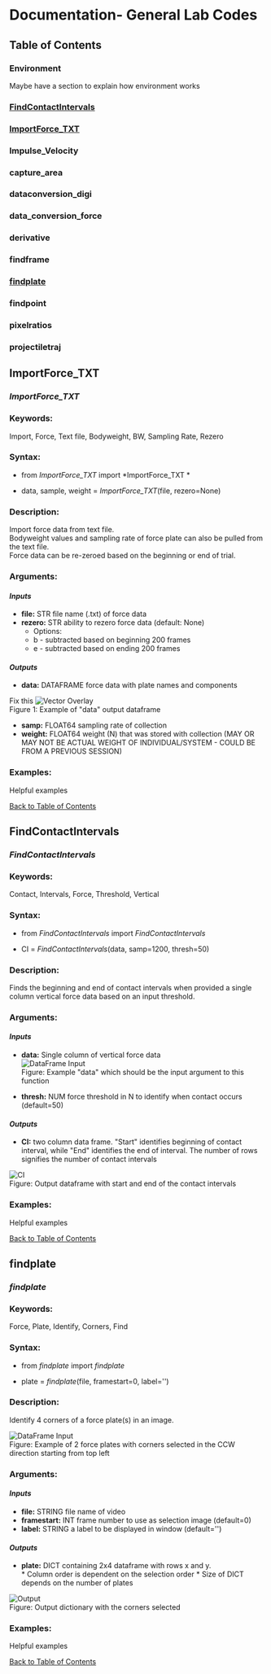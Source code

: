 # Documentation- General Lab Codes

## Table of Contents 

### Environment
Maybe have a section to explain how environment works
### [FindContactIntervals](#findcontactintervals)
### [ImportForce_TXT](#importforce_txt)
### Impulse_Velocity
### capture_area
### dataconversion_digi
### data_conversion_force
### derivative
### findframe
### [findplate](#findplate)
### findpoint
### pixelratios
### projectiletraj





## ImportForce_TXT
### _ImportForce_TXT_

### **Keywords:**
Import, Force, Text file, Bodyweight, BW, Sampling Rate, Rezero

### **Syntax:**

* from *ImportForce_TXT* import *ImportForce_TXT *

* data, sample, weight = *ImportForce_TXT*(file, rezero=None) 

### **Description:**<br/>
Import force data from text file. <br/>
Bodyweight values and sampling rate of force plate can also be pulled from the text file.<br/>
Force data can be re-zeroed based on the beginning or end of trial. <br/>


### **Arguments:**

#### *Inputs*

   * **file:** STR file name (.txt) of force data<br/>
   * **rezero:** STR ability to rezero force data (default: None)<br/>
       * Options:
        * b - subtracted based on beginning 200 frames
        * e - subtracted based on ending 200 frames

#### *Outputs*<br/>
   * **data:** DATAFRAME force data with plate names and components<br/>

 Fix this
 ![Vector Overlay](https://github.com/USCBiomechanicsLab/labcodes/blob/master/DocMaterials/ImportTXT_DataframeExample.PNG)<br/>
Figure 1: Example of "data" output dataframe<br/>

   * **samp:** FLOAT64 sampling rate of collection<br/>
   * **weight:** FLOAT64 weight (N) that was stored with collection (MAY OR MAY NOT BE ACTUAL WEIGHT OF INDIVIDUAL/SYSTEM - COULD BE FROM A PREVIOUS SESSION)<br/>

### **Examples:**
Helpful examples

[Back to Table of Contents](#table-of-contents)


## FindContactIntervals
### _FindContactIntervals_

### **Keywords:**
Contact, Intervals, Force, Threshold, Vertical 

### **Syntax:**

* from *FindContactIntervals* import *FindContactIntervals*

* CI = *FindContactIntervals*(data, samp=1200, thresh=50) 

### **Description:**<br/>
Finds the beginning and end of contact intervals when provided a single column vertical force data based on an input threshold.

### **Arguments:**

#### *Inputs*

   * **data:** Single column of vertical force data<br/> 
![DataFrame Input](https://github.com/USCBiomechanicsLab/labcodes/blob/master/DocMaterials/CI_VertForce_DataframeExample.PNG)<br/>
Figure: Example "data" which should be the input argument to this function <br/>  
   
   * **thresh:** NUM force threshold in N to identify when contact occurs (default=50)


#### *Outputs*<br/>
   * **CI:** two column data frame. "Start" identifies beginning of contact  interval, while "End" identifies the end of interval. The number of rows signifies the number of contact intervals
   
![CI](https://github.com/USCBiomechanicsLab/labcodes/blob/master/DocMaterials/CI_Output_DataframeExample.PNG)<br/>
Figure: Output dataframe with start and end of the contact intervals <br/>  

### **Examples:**
Helpful examples

[Back to Table of Contents](#table-of-contents)


## findplate
### _findplate_

### **Keywords:**
Force, Plate, Identify, Corners, Find

### **Syntax:**

* from *findplate* import *findplate*

* plate = *findplate*(file, framestart=0, label='') 

### **Description:**<br/>
Identify 4 corners of a force plate(s) in an image.<br/>

![DataFrame Input](https://github.com/USCBiomechanicsLab/labcodes/blob/master/DocMaterials/FindPlates_CornersExample.PNG)<br/>
Figure: Example of 2 force plates with corners selected in the CCW direction starting from top left <br/>  

### **Arguments:**

#### *Inputs*

   * **file:** STRING file name of video<br/> 
   * **framestart:** INT frame number to use as selection image (default=0)<br/> 
   * **label:** STRING a label to be displayed in window (default='')
   
#### *Outputs*

   * **plate:** DICT containing 2x4 dataframe with rows x and y.<br/> 
    * Column order is dependent on the selection order
    * Size of DICT depends on the number of plates
   
![Output](https://github.com/USCBiomechanicsLab/labcodes/blob/master/DocMaterials/FindPlates_Output_DictExample.PNG)<br/>
Figure: Output dictionary with the corners selected <br/>  

### **Examples:**
Helpful examples

[Back to Table of Contents](#table-of-contents)


